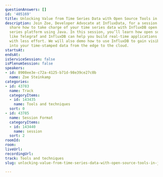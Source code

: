 ```yaml
---
questionAnswers: []
id: '405169'
title: Unlocking Value from Time Series Data with Open Source Tools in Java
description: Join Zoe, Developer Advocate at InfluxData, for a session where she will
  share how to take charge of your time series data with InfluxDB open source time
  series platform using Java. In this session, you’ll learn how open source tools
  like Telegraf and InfluxDB can help you build real-time applications faster and
  with less effort. We will also demo how to use InfluxDB to gain visibility and insight
  into your time-stamped data from the edge to the cloud.
startsAt: 
endsAt: 
isServiceSession: false
isPlenumSession: false
speakers:
- id: 8908ee3e-c72a-4125-b71d-98e39ce27c0b
  name: Zoe Steinkamp
categories:
- id: 43783
  name: Track
  categoryItems:
  - id: 143435
    name: Tools and techniques
  sort: 0
- id: 43785
  name: Session Format
  categoryItems:
  - id: 143440
    name: session
  sort: 2
roomId: 
room: 
liveUrl: 
recordingUrl: 
track: Tools and techniques
slug: unlocking-value-from-time-series-data-with-open-source-tools-in-java

---
```

